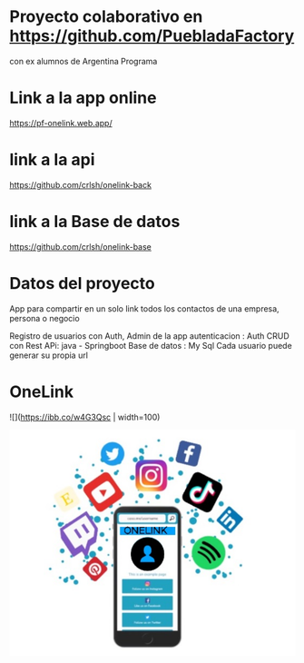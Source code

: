 # Proyecto colaborativo en https://github.com/PuebladaFactory 
con ex alumnos de Argentina Programa

# Link a la app online
https://pf-onelink.web.app/

# link a la api
https://github.com/crlsh/onelink-back

# link a la Base de datos
https://github.com/crlsh/onelink-base

# Datos del proyecto

App para compartir en un solo link todos los contactos de una empresa, persona o negocio

Registro de usuarios con Auth, 
Admin de la app
autenticacion : Auth
CRUD con Rest APi: java - Springboot
Base de datos : My Sql
Cada usuario puede generar su propia url

# OneLink

![](https://ibb.co/w4G3Qsc | width=100)


![logo](logo.jpg)



